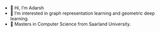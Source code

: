 - 👋 Hi, I’m Adarsh
- 👀 I’m interested in graph representation learning and geometric deep learning.
- 🌱 Masters in Computer Science from Saarland University.


<!---
AdarshMJ/AdarshMJ is a ✨ special ✨ repository because its `README.md` (this file) appears on your GitHub profile.
You can click the Preview link to take a look at your changes.
--->
